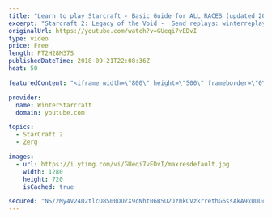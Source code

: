```yaml
---
title: "Learn to play Starcraft - Basic Guide for ALL RACES (updated 2017) #2"
excerpt: "Starcraft 2: Legacy of the Void -  Send replays: winterreplays@gmail.com ( -- Watch live at https://www.twitch.tv/wintergaming"
originalUrl: https://youtube.com/watch?v=GUeqi7vEDvI
type: video
price: Free
length: PT2H28M37S
publishedDateTime: 2018-09-21T22:08:36Z
heat: 50

featuredContent: "<iframe width=\"800\" height=\"500\" frameborder=\"0\" src=\"https://www.youtube.com/embed/GUeqi7vEDvI\" allow=\"accelerometer; autoplay; encrypted-media; gyroscope; picture-in-picture\" allowfullscreen></iframe>"

provider:
  name: WinterStarcraft
  domain: youtube.com

topics:
  - StarCraft 2
  - Zerg

images:
  - url: https://i.ytimg.com/vi/GUeqi7vEDvI/maxresdefault.jpg
    width: 1280
    height: 720
    isCached: true

secured: "NS/2My4V24D2tlcO8S00DUZX9cNht06BSU2JzmkCVzkrrethG6ssAkA9xUUDcUybOzKQN0a4w1clo8Q/chovaddyrtzNwUjP2vfOEQ+Hzw69nm6gYBa01JV6wPjy3fAJs/KGzC7MKENOwEKDqh0jp2s8ykQXpmcMxthEevMS5yOai17y4zYHodXjjFoukS7fOgz4X2x8WIiVfyLni9Bo/uV9HEPw1fLHYF/KJ2f6k9eKX5k4wOcxnWW+2B4FfqCVNhVDLoSZKTpN6m8n7FxLNbNUwS98NiPDR3FA9Uojfp+7jYjrVARhqEN3NB0McVrNBgT8uDPnUDuzWo8Gbrae3lqu0/xTPvdH0yf7rAM7jKr8TZZwFItu+P13tF/xNEEIowOfESr4ZmNBjT3urqDvZDWpbkssd/Ff9lqzHZfQgZs=;SjXVqhvGfwzObQr8hH+3kg=="
---
```


